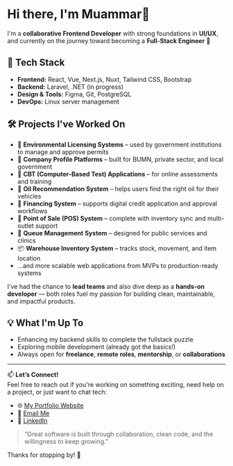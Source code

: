 # Hi there, I'm Muammar👋

I'm a **collaborative Frontend Developer** with strong foundations in **UI/UX**, and currently on the journey toward becoming a **Full-Stack Engineer** 🚀

## 🧰 Tech Stack
- **Frontend:** React, Vue, Next.js, Nuxt, Tailwind CSS, Bootstrap  
- **Backend:** Laravel, .NET (in progress)  
- **Design & Tools:** Figma, Git, PostgreSQL  
- **DevOps:** Linux server management  

## 🛠️ Projects I've Worked On
- 🌱 **Environmental Licensing Systems** – used by government institutions to manage and approve permits
- 🏢 **Company Profile Platforms** – built for BUMN, private sector, and local government
- 📝 **CBT (Computer-Based Test) Applications** – for online assessments and training
- 🔧 **Oil Recommendation System** – helps users find the right oil for their vehicles
- 💸 **Financing System** – supports digital credit application and approval workflows
- 🧾 **Point of Sale (POS) System** – complete with inventory sync and multi-outlet support
- 📶 **Queue Management System** – designed for public services and clinics
- 📦 **Warehouse Inventory System** – tracks stock, movement, and item location
- ...and more scalable web applications from MVPs to production-ready systems

I've had the chance to **lead teams** and also dive deep as a **hands-on developer** — both roles fuel my passion for building clean, maintainable, and impactful products.

## 💡 What I'm Up To
- Enhancing my backend skills to complete the fullstack puzzle  
- Exploring mobile development (already got the basics!)  
- Always open for **freelance**, **remote roles**, **mentorship**, or **collaborations**

---

📫 **Let’s Connect!**  
Feel free to reach out if you're working on something exciting, need help on a project, or just want to chat tech:
- 🌐 [My Portfolio Website](https://muammars.com)
- 📧 [Email Me](mailto:official.muammar.com)
- 💼 [LinkedIn](https://linkedin.com/in/muammars)

> “Great software is built through collaboration, clean code, and the willingness to keep growing.”

Thanks for stopping by! 🙌

